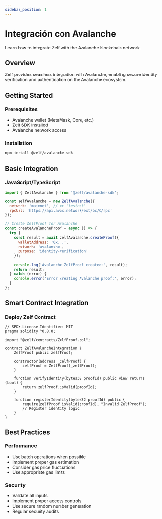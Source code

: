 ```yaml
---
sidebar_position: 1
---
```


# Integración con Avalanche

Learn how to integrate Zelf with the Avalanche blockchain network.

## Overview

Zelf provides seamless integration with Avalanche, enabling secure identity verification and authentication on the Avalanche ecosystem.

## Getting Started

### Prerequisites
- Avalanche wallet (MetaMask, Core, etc.)
- Zelf SDK installed
- Avalanche network access

### Installation

```bash
npm install @zelf/avalanche-sdk
```

## Basic Integration

### JavaScript/TypeScript

```javascript
import { ZelfAvalanche } from '@zelf/avalanche-sdk';

const zelfAvalanche = new ZelfAvalanche({
  network: 'mainnet', // or 'testnet'
  rpcUrl: 'https://api.avax.network/ext/bc/C/rpc'
});

// Create ZelfProof for Avalanche
const createAvalancheProof = async () => {
  try {
    const result = await zelfAvalanche.createProof({
      walletAddress: '0x...',
      network: 'avalanche',
      purpose: 'identity-verification'
    });
    
    console.log('Avalanche ZelfProof created:', result);
    return result;
  } catch (error) {
    console.error('Error creating Avalanche proof:', error);
  }
};
```

## Smart Contract Integration

### Deploy Zelf Contract

```solidity
// SPDX-License-Identifier: MIT
pragma solidity ^0.8.0;

import "@zelf/contracts/ZelfProof.sol";

contract ZelfAvalancheIntegration {
    ZelfProof public zelfProof;
    
    constructor(address _zelfProof) {
        zelfProof = ZelfProof(_zelfProof);
    }
    
    function verifyIdentity(bytes32 proofId) public view returns (bool) {
        return zelfProof.isValid(proofId);
    }
    
    function registerIdentity(bytes32 proofId) public {
        require(zelfProof.isValid(proofId), "Invalid ZelfProof");
        // Register identity logic
    }
}
```

## Best Practices

### Performance
- Use batch operations when possible
- Implement proper gas estimation
- Consider gas price fluctuations
- Use appropriate gas limits

### Security
- Validate all inputs
- Implement proper access controls
- Use secure random number generation
- Regular security audits

